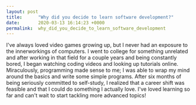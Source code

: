 ```yaml
---
layout: post
title:      "Why did you decide to learn software development?"
date:       2020-03-13 16:14:23 +0000
permalink:  why_did_you_decide_to_learn_software_development
---
```



I've always loved video games growing up, but I never had an exposure to the innerworkings of computers. I went to college for something unrelated and after working in that field for a couple years and being constantly bored, I began watching coding videos and looking up tutorials online. Miraculously, programming made sense to me; I was able to wrap my mind around the basics and write some simple programs. After six months of being seriously committed to self-study, I realized that a career shift was feasible and that I could do something I actually love. I've loved learning so far and can't wait to start tackling more advanced topics!
